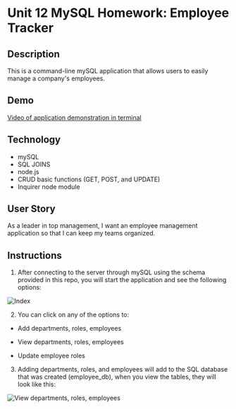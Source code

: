 # Unit 12 MySQL Homework: Employee Tracker

## Description

This is a command-line mySQL application that allows users to easily manage a company's employees.

## Demo

[Video of application demonstration in terminal](https://youtu.be/xBRGw2MliF4)

## Technology

* mySQL
* SQL JOINS
* node.js
* CRUD basic functions (GET, POST, and UPDATE)
* Inquirer node module

## User Story

As a leader in top management, I want an employee management application so that I can keep my teams organized.

## Instructions

1. After connecting to the server through mySQL using the schema provided in this repo, you will start the application and see the following options:

![Index](https://kaykuhl.github.io/homework-12/images/start.JPG)

2. You can click on any of the options to: 

  * Add departments, roles, employees

  * View departments, roles, employees

  * Update employee roles

3. Adding departments, roles, and employees will add to the SQL database that was created (employee_db), when you view the tables, they will look like this:

![View departments, roles, employees](https://kaykuhl.github.io/homework-12/images/tables.JPG)
